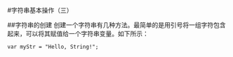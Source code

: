 #字符串基本操作（三）

##字符串的创建
创建一个字符串有几种方法。最简单的是用引号将一组字符包含起来，可以将其赋值给一个字符串变量。如下所示：
```
var myStr = "Hello, String!";
```
